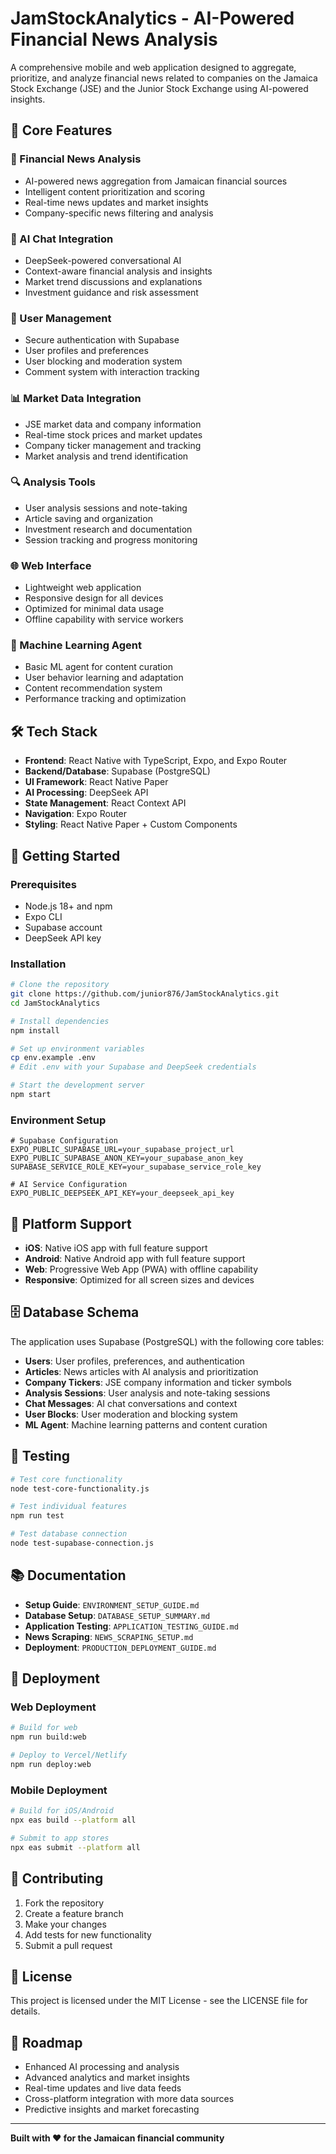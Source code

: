 # JamStockAnalytics - AI-Powered Financial News Analysis

A comprehensive mobile and web application designed to aggregate, prioritize, and analyze financial news related to companies on the Jamaica Stock Exchange (JSE) and the Junior Stock Exchange using AI-powered insights.

## 🎯 **Core Features**

### **📰 Financial News Analysis**
- AI-powered news aggregation from Jamaican financial sources
- Intelligent content prioritization and scoring
- Real-time news updates and market insights
- Company-specific news filtering and analysis

### **🤖 AI Chat Integration**
- DeepSeek-powered conversational AI
- Context-aware financial analysis and insights
- Market trend discussions and explanations
- Investment guidance and risk assessment

### **👤 User Management**
- Secure authentication with Supabase
- User profiles and preferences
- User blocking and moderation system
- Comment system with interaction tracking

### **📊 Market Data Integration**
- JSE market data and company information
- Real-time stock prices and market updates
- Company ticker management and tracking
- Market analysis and trend identification

### **🔍 Analysis Tools**
- User analysis sessions and note-taking
- Article saving and organization
- Investment research and documentation
- Session tracking and progress monitoring

### **🌐 Web Interface**
- Lightweight web application
- Responsive design for all devices
- Optimized for minimal data usage
- Offline capability with service workers

### **🧠 Machine Learning Agent**
- Basic ML agent for content curation
- User behavior learning and adaptation
- Content recommendation system
- Performance tracking and optimization

## 🛠️ **Tech Stack**

- **Frontend**: React Native with TypeScript, Expo, and Expo Router
- **Backend/Database**: Supabase (PostgreSQL)
- **UI Framework**: React Native Paper
- **AI Processing**: DeepSeek API
- **State Management**: React Context API
- **Navigation**: Expo Router
- **Styling**: React Native Paper + Custom Components

## 🚀 **Getting Started**

### **Prerequisites**
- Node.js 18+ and npm
- Expo CLI
- Supabase account
- DeepSeek API key

### **Installation**
```bash
# Clone the repository
git clone https://github.com/junior876/JamStockAnalytics.git
cd JamStockAnalytics

# Install dependencies
npm install

# Set up environment variables
cp env.example .env
# Edit .env with your Supabase and DeepSeek credentials

# Start the development server
npm start
```

### **Environment Setup**
```env
# Supabase Configuration
EXPO_PUBLIC_SUPABASE_URL=your_supabase_project_url
EXPO_PUBLIC_SUPABASE_ANON_KEY=your_supabase_anon_key
SUPABASE_SERVICE_ROLE_KEY=your_supabase_service_role_key

# AI Service Configuration
EXPO_PUBLIC_DEEPSEEK_API_KEY=your_deepseek_api_key
```

## 📱 **Platform Support**

- **iOS**: Native iOS app with full feature support
- **Android**: Native Android app with full feature support
- **Web**: Progressive Web App (PWA) with offline capability
- **Responsive**: Optimized for all screen sizes and devices

## 🗄️ **Database Schema**

The application uses Supabase (PostgreSQL) with the following core tables:

- **Users**: User profiles, preferences, and authentication
- **Articles**: News articles with AI analysis and prioritization
- **Company Tickers**: JSE company information and ticker symbols
- **Analysis Sessions**: User analysis and note-taking sessions
- **Chat Messages**: AI chat conversations and context
- **User Blocks**: User moderation and blocking system
- **ML Agent**: Machine learning patterns and content curation

## 🧪 **Testing**

```bash
# Test core functionality
node test-core-functionality.js

# Test individual features
npm run test

# Test database connection
node test-supabase-connection.js
```

## 📚 **Documentation**

- **Setup Guide**: `ENVIRONMENT_SETUP_GUIDE.md`
- **Database Setup**: `DATABASE_SETUP_SUMMARY.md`
- **Application Testing**: `APPLICATION_TESTING_GUIDE.md`
- **News Scraping**: `NEWS_SCRAPING_SETUP.md`
- **Deployment**: `PRODUCTION_DEPLOYMENT_GUIDE.md`

## 🚀 **Deployment**

### **Web Deployment**
```bash
# Build for web
npm run build:web

# Deploy to Vercel/Netlify
npm run deploy:web
```

### **Mobile Deployment**
```bash
# Build for iOS/Android
npx eas build --platform all

# Submit to app stores
npx eas submit --platform all
```

## 🤝 **Contributing**

1. Fork the repository
2. Create a feature branch
3. Make your changes
4. Add tests for new functionality
5. Submit a pull request

## 📄 **License**

This project is licensed under the MIT License - see the LICENSE file for details.

## 🎯 **Roadmap**

- Enhanced AI processing and analysis
- Advanced analytics and market insights
- Real-time updates and live data feeds
- Cross-platform integration with more data sources
- Predictive insights and market forecasting

---

**Built with ❤️ for the Jamaican financial community**
